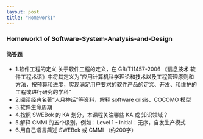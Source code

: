 ```yaml
---
layout: post
title: "Homework1"
---
```

### Homework1 of Software-System-Analysis-and-Design

#### 简答题
- 1.软件工程的定义
关于软件工程的定义，在 GB/T11457-2006 《信息技术 软件工程术语》中将其定义为"应用计算机科学理论和技术以及工程管理原则和方法，按预算和进度，实现满足用户要求的软件产品的定义、开发、和维护的工程或进行研究的学科"
- 2.阅读经典名著“人月神话”等资料，解释 software crisis、COCOMO 模型
- 3.软件生命周期
- 4.按照 SWEBok 的 KA 划分，本课程关注哪些 KA 或 知识领域？
- 5.解释 CMMI 的五个级别。例如：Level 1 - Initial：无序，自发生产模式
- 6.用自己语言简述 SWEBok 或 CMMI （约200字）
